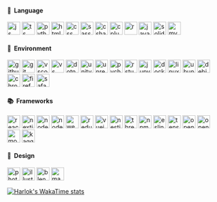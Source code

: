 <h4> &#x1F521; &nbsp;Language</h4>
<p align="left">
         <img src="https://cdn.jsdelivr.net/gh/devicons/devicon/icons/javascript/javascript-plain.svg" alt="js" width="30" height="30"/>
         <img src="https://cdn.jsdelivr.net/gh/devicons/devicon/icons/typescript/typescript-original.svg" alt="ts" width="30" height="30"/>
         <img src="https://cdn.jsdelivr.net/gh/devicons/devicon/icons/python/python-original.svg" alt="python" width="30" height="30"/>
         <img src="https://cdn.jsdelivr.net/gh/devicons/devicon/icons/html5/html5-original.svg" alt="html" width="30" height="30"/>
         <img src="https://cdn.jsdelivr.net/gh/devicons/devicon/icons/css3/css3-original.svg" alt="css" width="30" height="30" />
         <img src="https://cdn.jsdelivr.net/gh/devicons/devicon/icons/sass/sass-original.svg" alt="sass" width="30" height="30"/>
         <img src="https://cdn.jsdelivr.net/gh/devicons/devicon/icons/csharp/csharp-original.svg" alt="csharp" width="30" height="30" />
         <img src="https://cdn.jsdelivr.net/gh/devicons/devicon/icons/cplusplus/cplusplus-original.svg" alt="cplusplus" width="30" height="30"/>
         <img src="https://cdn.jsdelivr.net/gh/devicons/devicon/icons/r/r-original.svg" alt="r" width="30" height="30"/>
         <img src="https://cdn.jsdelivr.net/gh/devicons/devicon/icons/java/java-original.svg" alt="java" width="30" height="30"/>
         <img src="https://cdn.jsdelivr.net/gh/devicons/devicon/icons/solidity/solidity-original.svg" alt="solidity" width="30" height="30" />          
         <img src="https://cdn.jsdelivr.net/gh/devicons/devicon/icons/mysql/mysql-original.svg" alt="mysql" width="30" height="30"/>
</p>
<h4> &#x1F305; &nbsp;Environment</h4>
<p align="left">
         <img src="https://cdn.jsdelivr.net/gh/devicons/devicon/icons/github/github-original.svg" alt="github" width="30" height="30"/>
         <img src="https://cdn.jsdelivr.net/gh/devicons/devicon/icons/git/git-original.svg" alt="git" width="30" height="30"/>
         <img src="https://cdn.jsdelivr.net/gh/devicons/devicon/icons/vscode/vscode-original.svg" alt="vscode" width="30" height="30"/>
         <img src="https://cdn.jsdelivr.net/gh/devicons/devicon/icons/visualstudio/visualstudio-plain.svg" alt="vs" width="30" height="30"/>
         <img src="https://cdn.jsdelivr.net/gh/devicons/devicon/icons/dotnetcore/dotnetcore-original.svg" alt="dotnetcore" width="30" height="30"/>
         <img src="https://cdn.jsdelivr.net/gh/devicons/devicon/icons/unity/unity-original.svg" alt="unity" width="30" height="30"/>
         <img src="https://cdn.jsdelivr.net/gh/devicons/devicon/icons/unrealengine/unrealengine-original.svg" alt="unrealgngine" width="30" height="30"/>
         <img src="https://cdn.jsdelivr.net/gh/devicons/devicon/icons/pycharm/pycharm-original.svg" alt="pycharm" width="30" height="30"/>
         <img src="https://cdn.jsdelivr.net/gh/devicons/devicon/icons/rstudio/rstudio-original.svg" alt="rstudio" width="30" height="30"/>
         <img src="https://cdn.jsdelivr.net/gh/devicons/devicon/icons/jupyter/jupyter-original.svg" alt="jupyter" width="30" height="30"/>
         <img src="https://cdn.jsdelivr.net/gh/devicons/devicon/icons/docker/docker-original.svg" alt="docker" width="30" height="30"/>
         <img src="https://cdn.jsdelivr.net/gh/devicons/devicon/icons/linux/linux-original.svg" alt="linux" width="30" height="30"/>
         <img src="https://cdn.jsdelivr.net/gh/devicons/devicon/icons/ubuntu/ubuntu-plain.svg" alt="ubuntu" width="30" height="30"/> 
         <img src="https://cdn.jsdelivr.net/gh/devicons/devicon/icons/debian/debian-original.svg" alt="debian" width="30" height="30"/>
         <img src="https://cdn.jsdelivr.net/gh/devicons/devicon/icons/chrome/chrome-original.svg" alt="chrome" width="30" height="30"/>
         <img src="https://cdn.jsdelivr.net/gh/devicons/devicon/icons/firefox/firefox-original.svg" alt="firefox" width="30" height="30"/>
         <img src="https://cdn.jsdelivr.net/gh/devicons/devicon/icons/safari/safari-original.svg" alt="safari" width="30" height="30"/>
</p>
<h4> &#x1F4DA; &nbsp;Frameworks</h4>
<p align="left">
         <img src="https://cdn.jsdelivr.net/gh/devicons/devicon/icons/react/react-original.svg" alt="react" width="30" height="30"/>
         <img src="https://cdn.jsdelivr.net/gh/devicons/devicon/icons/nextjs/nextjs-original.svg" alt="nextjs" width="30" height="30"/>
         <img src="https://cdn.jsdelivr.net/gh/devicons/devicon/icons/nodejs/nodejs-original.svg" alt="nodejs" width="30" height="30"/>
         <img src="https://cdn.jsdelivr.net/gh/devicons/devicon/icons/nodewebkit/nodewebkit-original.svg" alt="nodewebkit" width="30" height="30"/>
         <img src="https://cdn.jsdelivr.net/gh/devicons/devicon/icons/webpack/webpack-original.svg" alt="webpack" width="30" height="30"/>
         <img src="https://cdn.jsdelivr.net/gh/devicons/devicon/icons/redux/redux-original.svg" alt="redux" width="30" height="30"/>
         <img src="https://cdn.jsdelivr.net/gh/devicons/devicon/icons/vuejs/vuejs-original.svg" alt="vuejs" width="30" height="30"/>
         <img src="https://cdn.jsdelivr.net/gh/devicons/devicon/icons/nestjs/nestjs-plain.svg" alt="nestjs" width="30" height="30"/>
         <img src="https://cdn.jsdelivr.net/gh/devicons/devicon/icons/threejs/threejs-original.svg" alt="threejs" width="30" height="30"/>
         <img src="https://cdn.jsdelivr.net/gh/devicons/devicon/icons/npm/npm-original-wordmark.svg" alt="npm" width="30" height="30"/>
         <img src="https://cdn.jsdelivr.net/gh/devicons/devicon/icons/eslint/eslint-original.svg" alt="eslint" width="30" height="30"/>
         <img src="https://cdn.jsdelivr.net/gh/devicons/devicon/icons/tensorflow/tensorflow-original.svg" alt="tensorflow" width="30" height="30"/>
         <img src="https://cdn.jsdelivr.net/gh/devicons/devicon/icons/opencv/opencv-original.svg" alt="opencv" width="30" height="30"/>
         <img src="https://cdn.jsdelivr.net/gh/devicons/devicon/icons/opengl/opengl-original.svg" alt="opengl" width="30" height="30"/>
         <img src="https://cdn.jsdelivr.net/gh/devicons/devicon/icons/mongodb/mongodb-original.svg" alt="mongodb" width="30" height="30"/>
         <img src="https://cdn.jsdelivr.net/gh/devicons/devicon/icons/kaggle/kaggle-original.svg" alt="kaggle" width="30" height="30"/>
</p>
<h4> &#x1F3A8; &nbsp;Design</h4>
<p align="left">
         <img src="https://cdn.jsdelivr.net/gh/devicons/devicon/icons/photoshop/photoshop-plain.svg" alt="photoshop" width="30" height="30"/>
         <img src="https://cdn.jsdelivr.net/gh/devicons/devicon/icons/illustrator/illustrator-plain.svg" alt="illustrator" width="30" height="30"/>
         <img src="https://cdn.jsdelivr.net/gh/devicons/devicon/icons/blender/blender-original.svg" alt="blender" width="30" height="30"/>
         <img src="https://cdn.jsdelivr.net/gh/devicons/devicon/icons/maya/maya-original.svg" alt="maya" width="30" height="30"/>
</p>



[![Harlok's WakaTime stats](https://github-readme-stats.vercel.app/api/wakatime?username=PINKDIAMONDVVS)](https://github.com/PINKDIAMONDVVS/github-readme-stats)
         
                    

                    
          


<!--
**PINKDIAMONDVVS/PINKDIAMONDVVS** is a ✨ _special_ ✨ repository because its `README.md` (this file) appears on your GitHub profile.

Here are some ideas to get you started:

- 🔭 I’m currently working on ...
- 🌱 I’m currently learning ...
- 👯 I’m looking to collaborate on ...
- 🤔 I’m looking for help with ...
- 💬 Ask me about ...
- 📫 How to reach me: ...
- 😄 Pronouns: ...
- ⚡ Fun fact: ...
-->
